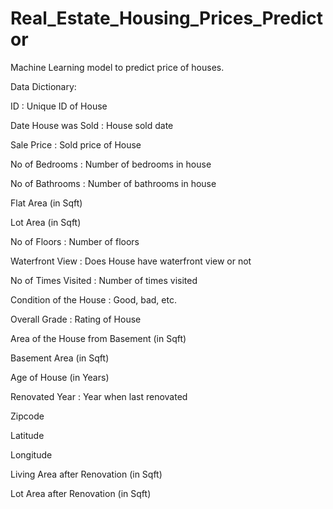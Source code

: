 # Real_Estate_Housing_Prices_Predictor
Machine Learning model to predict price of houses.

Data Dictionary:

ID : Unique ID of House

Date House was Sold : House sold date

Sale Price : Sold price of House

No of Bedrooms : Number of bedrooms in house

No of Bathrooms : Number of bathrooms in house

Flat Area (in Sqft)

Lot Area (in Sqft)

No of Floors : Number of floors

Waterfront View : Does House have waterfront view or not

No of Times Visited : Number of times visited

Condition of the House : Good, bad, etc.

Overall Grade : Rating of House

Area of the House from Basement (in Sqft)

Basement Area (in Sqft)

Age of House (in Years)

Renovated Year : Year when last renovated

Zipcode

Latitude

Longitude

Living Area after Renovation (in Sqft)

Lot Area after Renovation (in Sqft)
